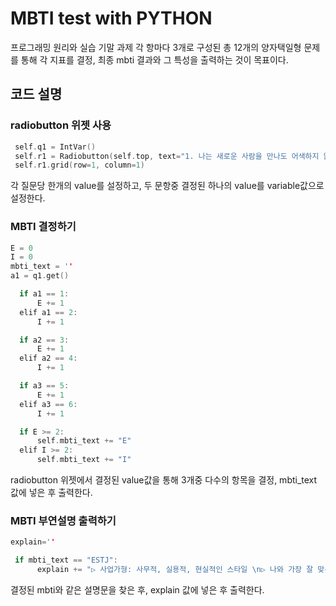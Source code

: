 # MBTI test with PYTHON
프로그래밍 원리와 실습 기말 과제
각 항마다 3개로 구성된 총 12개의 양자택일형 문제를 통해 각 지표를 결정, 최종 mbti 결과와 그 특성을 출력하는 것이 목표이다.
## 코드 설명
### radiobutton 위젯 사용
```c
 self.q1 = IntVar()
 self.r1 = Radiobutton(self.top, text="1. 나는 새로운 사람을 만나도 어색하지 않다.", variable=self.q1, value=1)
 self.r1.grid(row=1, column=1)
```
각 질문당 한개의 value를 설정하고, 두 문항중 결정된 하나의 value를 variable값으로 설정한다.

### MBTI 결정하기
```c
E = 0
I = 0
mbti_text = ''
a1 = q1.get()

  if a1 == 1:
      E += 1
  elif a1 == 2:
      I += 1

  if a2 == 3:
      E += 1
  elif a2 == 4:
      I += 1

  if a3 == 5:
      E += 1
  elif a3 == 6:
      I += 1

  if E >= 2:
      self.mbti_text += "E"
  elif I >= 2:
      self.mbti_text += "I"
```      
radiobutton 위젯에서 결정된 value값을 통해 3개중 다수의 항목을 결정, mbti_text 값에 넣은 후 출력한다.    

### MBTI 부연설명 출력하기
```c
explain=''

 if mbti_text == "ESTJ":
      explain += "▷ 사업가형: 사무적, 실용적, 현실적인 스타일 \n▷ 나와 가장 잘 맞는 MBTI는?: INFP \n▷ 나와 가장 잘 안맞는 MBTI는?: INFJ"
```           
결정된 mbti와 같은 설명문을 찾은 후, explain 값에 넣은 후 출력한다.
